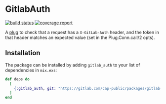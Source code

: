 # GitlabAuth

[![build status](https://gitlab.com/cap-public/packages/gitlab-auth/badges/master/pipeline.svg)](https://gitlab.com/cap-public/packages/gitlab-auth/-/commits/master) [![coverage report](https://gitlab.com/cap-public/packages/gitlab-auth/badges/master/coverage.svg)](https://cap-public.gitlab.io/packages/gitlab-auth/coverage/excoveralls.html)

A [plug](https://github.com/elixir-plug/plug) to check that a request has a `X-GitLab-Auth` header, and the token in that header matches an expected value (set in the Plug.Conn.call/2 opts).

## Installation

The package can be installed by adding `gitlab_auth` to your list of dependencies in `mix.exs`:

```elixir
def deps do
  [
    {:gitlab_auth, git: "https://gitlab.com/cap-public/packages/gitlab-auth", tag: "0.1"}
  ]
end
```
